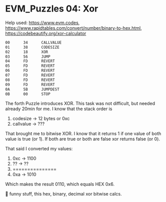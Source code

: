 # EVM_Puzzles 04: Xor

Help used: https://www.evm.codes, https://www.rapidtables.com/convert/number/binary-to-hex.html, https://codebeautify.org/xor-calculator

```apache
00      34      CALLVALUE
01      38      CODESIZE
02      18      XOR
03      56      JUMP
04      FD      REVERT
05      FD      REVERT
06      FD      REVERT
07      FD      REVERT
08      FD      REVERT
09      FD      REVERT
0A      5B      JUMPDEST
0B      00      STOP
```

The forth Puzzle introduces XOR. This task was not difficult, but needed already 20min for me. I know that the stack order is

1. codesize -> 12 bytes or 0xc
2. callvalue -> ???

That brought me to bitwise XOR. I know that it returns 1 if one value of both value is true (or 1). If both are true or both are false xor returns false (or 0).

That said I converted my values:

1. 0xc -> 1100
2. ?? -> ??
3. ===============
4. 0xa -> 1010

Which makes the result 0110, which equals HEX 0x6.

👀️ funny stuff, this hex, binary, decimal xor bitwise calcs.
